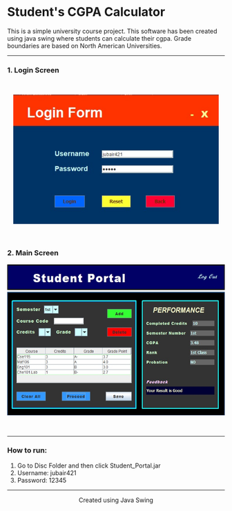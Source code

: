 # Student's CGPA Calculator

This is a simple university course project. This software has been created using java swing where students can calculate their cgpa. Grade boundaries are based on North American Universities. 

-------------------------------
### 1. Login Screen
<br>
<p align="center">
<img src="Login Screen.jpg" height="300">
</p>
</br>

### 2. Main Screen
<p align="center">
<img src="Main Screen.jpg" height="350">
</p>
</br>

-------------------------------
### How to run:
1. Go to Disc Folder and then click Student_Portal.jar </br>
2. Username: jubair421 </br>
3. Password: 12345 </br>


 
---------------------------------------------------------
<p align="center">Created using Java Swing</p>








